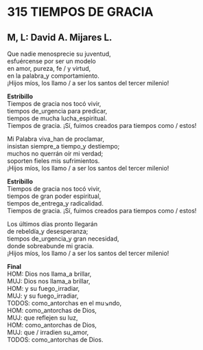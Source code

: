 # 315 TIEMPOS DE GRACIA

## M, L: David A. Mijares L.

Que nadie menosprecie su juventud,  
esfuércense por ser un modelo  
en amor, pureza, fe / y virtud,  
en la palabra_y comportamiento.  
¡Hijos míos, los llamo / a ser los santos del tercer milenio!  

**Estribillo**  
Tiempos de gracia nos tocó vivir,  
tiempos de_urgencia para predicar,  
tiempos de mucha lucha_espiritual.  
Tiempos de gracia. ¡Sí, fuimos creados para tiempos como / estos!  

Mi Palabra viva_han de proclamar,  
insistan siempre_a tiempo_y destiempo;  
muchos no querrán oír mi verdad;  
soporten fieles mis sufrimientos.  
¡Hijos míos, los llamo / a ser los santos del tercer milenio!  

**Estribillo**  
Tiempos de gracia nos tocó vivir,  
tiempos de gran poder espiritual,  
tiempos de_entrega_y radicalidad.  
Tiempos de gracia. ¡Sí, fuimos creados para tiempos como / estos!  

Los últimos días pronto llegarán  
de rebeldía_y desesperanza;  
tiempos de_urgencia_y gran necesidad,  
donde sobreabunde mi gracia.  
¡Hijos míos, los llamo / a ser los santos del tercer milenio!  

**Final**  
HOM: Dios nos llama_a brillar,  
MUJ: Dios nos llama_a brillar,  
HOM: y su fuego_irradiar,  
MUJ: y su fuego_irradiar,  
TODOS: como_antorchas en el mu↘ndo,  
HOM: como_antorchas de Dios,  
MUJ: que reflejen su luz,  
HOM: como_antorchas de Dios,  
MUJ: que / irradien su_amor,  
TODOS: como_antorchas de Dios.  

